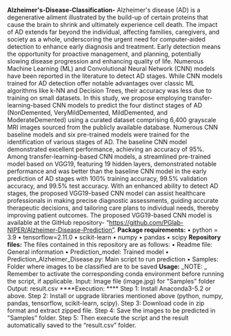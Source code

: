 **Alzheimer's-Disease-Classification-**
Alzheimer's disease (AD) is a degenerative ailment illustrated by the build-up of certain proteins that cause the brain to shrink and ultimately experience cell death. The impact of AD extends far beyond the individual, affecting families, caregivers, and society as a whole, underscoring the urgent need for computer-aided detection to enhance early diagnosis and treatment. Early detection means the opportunity for proactive management, and planning, potentially slowing disease progression and enhancing quality of life. Numerous Machine Learning (ML) and Convolutional Neural Network (CNN) models have been reported in the literature to detect AD stages. While CNN models trained for AD detection offer notable advantages over classic ML algorithms like k-NN and Decision Trees, their accuracy was less due to training on small datasets. In this study, we propose employing transfer-learning-based CNN models to predict the four distinct stages of AD (NonDemented, VeryMildDemented, MildDemented, and ModerateDemented) using a curated dataset comprising 6,400 grayscale MRI images sourced from the publicly available database. Numerous CNN baseline models and six pre-trained models were trained for the identification of various stages of AD. The baseline CNN model demonstrated excellent performance, achieving an accuracy of 95%. Among transfer-learning-based CNN models, a streamlined pre-trained model based on VGG19, featuring 19 hidden layers, demonstrated notable performance and was better than the baseline CNN model in the early prediction of AD stages with 100% training accuracy, 99.5% validation accuracy, and 99.5% test accuracy. With an enhanced ability to detect AD stages, the proposed VGG19-based CNN model can assist healthcare professionals in making precise diagnostic assessments, guiding accurate therapeutic decisions, and tailoring care plans to individual needs, thereby improving patient outcomes.  The proposed VGG19-based CNN model is available at the GitHub repository- “https://github.com/PGlab-NIPER/Alzheimer-Disease-Prediction”.
**Package requirements:**
•	python = 3.9
•	tensorflow=2.11.0
•	scikit-learn
•	numpy
•	pandas
•	scipy
**Repository files:**
The files contained in this repository are as follows:
•	Readme file: General information
•	Prediction_model: Trained model
•	Prediction_Alzheimer_Disease.py: Main script to run prediction
•	Samples: Folder where images to be classified are to be saved
****Usage:****
_NOTE: _ Remember to activate the corresponding conda environment before running the script, if applicable.
Input: Image file (image.jpg) for "Samples" folder
Output: result.csv
****Execution: **** 
Step 1: Install Anaconda3-5.2 or above.
Step 2: Install or upgrade libraries mentioned above (python, numpy, pandas, tensorflow, scikit-learn, scipy).
Step 3: Download code in zip format and extract zipped file.
Step 4: Save the images to be predicted in "Samples" folder.
Step 5: Then execute the script and the result automatically saved to the “result.csv” folder.  



